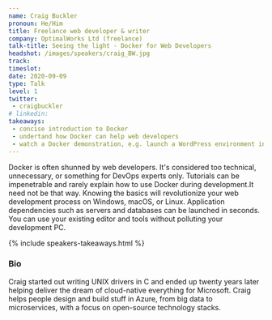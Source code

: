 ```yaml
---
name: Craig Buckler
pronoun: He/Him
title: Freelance web developer & writer
company: OptimalWorks Ltd (freelance)
talk-title: Seeing the light - Docker for Web Developers
headshot: /images/speakers/craig_BW.jpg
track: 
timeslot: 
date: 2020-09-09
type: Talk
level: 1
twitter:
 - craigbuckler
# linkedin: 
takeaways:
 - concise introduction to Docker
 - undertand how Docker can help web developers
 - watch a Docker demonstration, e.g. launch a WordPress environment in seconds
---
```


<p>Docker is often shunned by web developers. It's considered too technical, unnecessary, or something for DevOps experts only. Tutorials can 
be impenetrable and rarely explain how to use Docker during development.It need not be that way. Knowing the basics will revolutionize your web 
development process on Windows, macOS, or Linux. Application dependencies such as servers and databases can be launched in seconds. You can 
use your existing editor and tools without polluting your development PC.</p>

{% include speakers-takeaways.html %}

<h3>Bio</h3>
<p>Craig started out writing UNIX drivers in C and ended up twenty years later helping deliver the dream of cloud-native everything for Microsoft. 
Craig helps people design and build stuff in Azure, from big data to microservices, with a focus on open-source technology stacks.
</p>